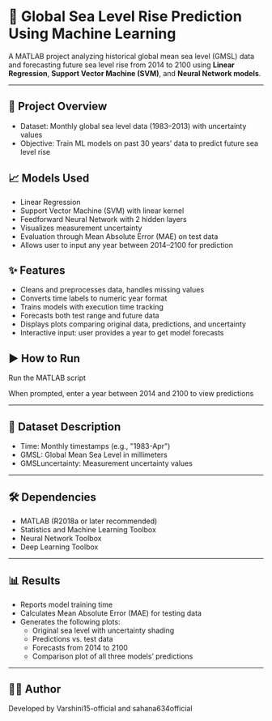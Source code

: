 # 🌊 Global Sea Level Rise Prediction Using Machine Learning

A MATLAB project analyzing historical global mean sea level (GMSL) data and forecasting future sea level rise from 2014 to 2100 using **Linear Regression**, **Support Vector Machine (SVM)**, and **Neural Network models**.

---

## 🚀 Project Overview

- Dataset: Monthly global sea level data (1983–2013) with uncertainty values  
- Objective: Train ML models on past 30 years’ data to predict future sea level rise  

## 📈 Models Used

- Linear Regression  
- Support Vector Machine (SVM) with linear kernel  
- Feedforward Neural Network with 2 hidden layers  
- Visualizes measurement uncertainty  
- Evaluation through Mean Absolute Error (MAE) on test data  
- Allows user to input any year between 2014–2100 for prediction  

## ✨ Features

- Cleans and preprocesses data, handles missing values  
- Converts time labels to numeric year format  
- Trains models with execution time tracking  
- Forecasts both test range and future data  
- Displays plots comparing original data, predictions, and uncertainty  
- Interactive input: user provides a year to get model forecasts  

## ▶️ How to Run

Run the MATLAB script

When prompted, enter a year between 2014 and 2100 to view predictions

---

## 📂 Dataset Description

- Time: Monthly timestamps (e.g., "1983-Apr")  
- GMSL: Global Mean Sea Level in millimeters  
- GMSLuncertainty: Measurement uncertainty values

---

## 🛠 Dependencies

- MATLAB (R2018a or later recommended)  
- Statistics and Machine Learning Toolbox  
- Neural Network Toolbox  
- Deep Learning Toolbox

---

## 📊 Results

- Reports model training time  
- Calculates Mean Absolute Error (MAE) for testing data  
- Generates the following plots:  
  - Original sea level with uncertainty shading  
  - Predictions vs. test data  
  - Forecasts from 2014 to 2100  
  - Comparison plot of all three models’ predictions

---

## 👩‍💻 Author

Developed by Varshini15-official and sahana634official 
